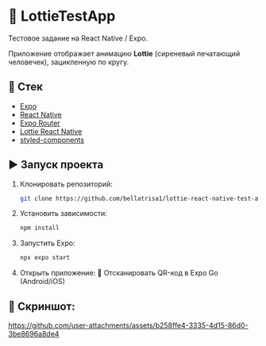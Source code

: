 # 📱 LottieTestApp

Тестовое задание на React Native / Expo.

Приложение отображает анимацию **Lottie** (сиреневый печатающий человечек), зацикленную по кругу.

## 🚀 Стек
- [Expo](https://expo.dev/)  
- [React Native](https://reactnative.dev/)  
- [Expo Router](https://expo.github.io/router/docs/)  
- [Lottie React Native](https://github.com/lottie-react-native/lottie-react-native)  
- [styled-components](https://styled-components.com/)

## ▶️ Запуск проекта

1. Клонировать репозиторий:
   ```bash
   git clone https://github.com/bellatrisa1/lottie-react-native-test-app.git
1. Установить зависимости:
   ```bash
   npm install
   ```
2. Запустить Expo:

   ```bash
   npx expo start
   ```
3. Открыть приложение:
   📱 Отсканировать QR-код в Expo Go (Android/iOS)

## 📸 Скриншот:


https://github.com/user-attachments/assets/b258ffe4-3335-4d15-86d0-3be8696a8de4
